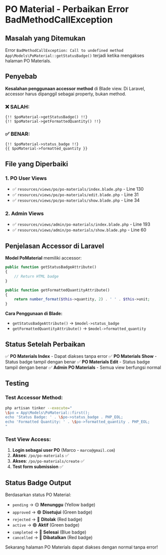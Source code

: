 # PO Material - Perbaikan Error BadMethodCallException

## Masalah yang Ditemukan

Error `BadMethodCallException: Call to undefined method App\Models\PoMaterial::getStatusBadge()` terjadi ketika mengakses halaman PO Materials.

## Penyebab

**Kesalahan penggunaan accessor method** di Blade view. Di Laravel, accessor harus dipanggil sebagai property, bukan method.

### ❌ SALAH:

```blade
{!! $poMaterial->getStatusBadge() !!}
{!! $poMaterial->getFormattedQuantity() !!}
```

### ✅ BENAR:

```blade
{!! $poMaterial->status_badge !!}
{{ $poMaterial->formatted_quantity }}
```

## File yang Diperbaiki

### 1. PO User Views

-   ✅ `resources/views/po/po-materials/index.blade.php` - Line 130
-   ✅ `resources/views/po/po-materials/edit.blade.php` - Line 31
-   ✅ `resources/views/po/po-materials/show.blade.php` - Line 34

### 2. Admin Views

-   ✅ `resources/views/admin/po-materials/index.blade.php` - Line 193
-   ✅ `resources/views/admin/po-materials/show.blade.php` - Line 60

## Penjelasan Accessor di Laravel

**Model PoMaterial** memiliki accessor:

```php
public function getStatusBadgeAttribute()
{
    // Return HTML badge
}

public function getFormattedQuantityAttribute()
{
    return number_format($this->quantity, 2) . ' ' . $this->unit;
}
```

**Cara Penggunaan di Blade:**

-   `getStatusBadgeAttribute()` → `$model->status_badge`
-   `getFormattedQuantityAttribute()` → `$model->formatted_quantity`

## Status Setelah Perbaikan

✅ **PO Materials Index** - Dapat diakses tanpa error
✅ **PO Materials Show** - Status badge tampil dengan benar
✅ **PO Materials Edit** - Status badge tampil dengan benar
✅ **Admin PO Materials** - Semua view berfungsi normal

## Testing

### Test Accessor Method:

```bash
php artisan tinker --execute="
\$po = App\Models\PoMaterial::first();
echo 'Status Badge: ' . \$po->status_badge . PHP_EOL;
echo 'Formatted Quantity: ' . \$po->formatted_quantity . PHP_EOL;
"
```

### Test View Access:

1. **Login sebagai user PO** (Marco - `marco@gmail.com`)
2. **Akses**: `/po/po-materials` ✅
3. **Akses**: `/po/po-materials/create` ✅
4. **Test form submission** ✅

## Status Badge Output

Berdasarkan status PO Material:

-   `pending` → 🟡 **Menunggu** (Yellow badge)
-   `approved` → 🟢 **Disetujui** (Green badge)
-   `rejected` → 🔴 **Ditolak** (Red badge)
-   `active` → 🟢 **Aktif** (Green badge)
-   `completed` → 🔵 **Selesai** (Blue badge)
-   `cancelled` → 🔴 **Dibatalkan** (Red badge)

Sekarang halaman PO Materials dapat diakses dengan normal tanpa error!
